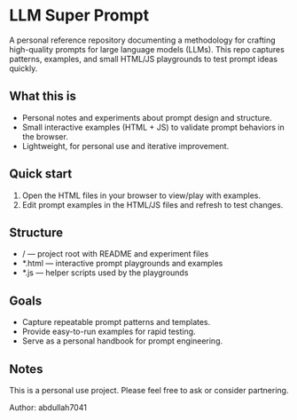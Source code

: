# LLM Super Prompt

A personal reference repository documenting a methodology for crafting high-quality prompts for large language models (LLMs). This repo captures patterns, examples, and small HTML/JS playgrounds to test prompt ideas quickly.

## What this is
- Personal notes and experiments about prompt design and structure.
- Small interactive examples (HTML + JS) to validate prompt behaviors in the browser.
- Lightweight, for personal use and iterative improvement.

## Quick start
1. Open the HTML files in your browser to view/play with examples.
2. Edit prompt examples in the HTML/JS files and refresh to test changes.

## Structure
- / — project root with README and experiment files
- *.html — interactive prompt playgrounds and examples
- *.js — helper scripts used by the playgrounds

## Goals
- Capture repeatable prompt patterns and templates.
- Provide easy-to-run examples for rapid testing.
- Serve as a personal handbook for prompt engineering.

## Notes
This is a personal use project. Please feel free to ask or consider partnering.

Author: abdullah7041
